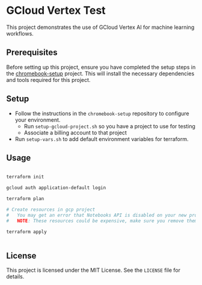 # GCloud Vertex Test

This project demonstrates the use of GCloud Vertex AI for machine learning workflows.

## Prerequisites

Before setting up this project, ensure you have completed the setup steps in the [chromebook-setup](https://github.com/samlarsen1/chromebook-setup) project. This will install the necessary dependencies and tools required for this project.

## Setup

* Follow the instructions in the `chromebook-setup` repository to configure your environment.
  * Run `setup-gcloud-project.sh` so you have a project to use for testing
  * Associate a billing account to that project
* Run `setup-vars.sh` to add default environment variables for terraform.


## Usage

```bash

terraform init

gcloud auth application-default login

terraform plan

# Create resources in gcp project
#   You may get an error that Notebooks API is disabled on your new project, if so, follow the link to enable the API
#   NOTE: These resources could be expensive, make sure you remove them with terraform destroy below

terraform apply



```

## License

This project is licensed under the MIT License. See the `LICENSE` file for details.